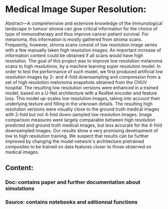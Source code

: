 # Medical Image Super Resolution: 

Abstract—A comprehensive and extensive knowledge of the immunological landscape in tumour stroma can give critical information for the choice of type of immunotherapy and thus improve cancer patient survival. For melanoma, this information is mostly gathered from stroma scans. Frequently, however, stroma scans consist of low resolution image series with a few manually taken high resolution images. An important increase of information content could be obtained if all scans would have high resolution. The goal of this project was to improve low resolution melanoma scans to high resolutions, by a machine learning super resolution model. In order to test the performance of such model, we first produced artificial low resolution images by 2- and 4-fold downsampling and compression from a set of high resolution melonoma snapshots obtained from the CHUV hospital. The resulting low resolution versions were enhanced in a trained model, based on a U-Net architecture with a ResNet encoder and feature loss. This model up-scales low resolution images, taking into account their underlying texture and filling in the unknown details. The resulting high resolution versions were visually close to the ground truth medical images with 2-fold but not 4-fold down-sampled low resolution images. Image comparison measures were largely comparable between high resolution predicted and ground truth medical images, but less accurate for the 4-fold downsampled images. Our results show a very promising development of low to high resolution training. We suspect that results can be further improved by changing the model network's architecture pretrained composites to be trained on data features closer to those observed on medical images. 

## Content: 
### Doc: contains paper and further documentation about simulations
### Source: contains notebooks and aditionnal functions
